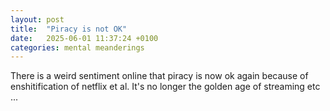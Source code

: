 ```yaml
---
layout: post
title:  "Piracy is not OK"
date:   2025-06-01 11:37:24 +0100
categories: mental meanderings
---
```


There is a weird sentiment online that piracy is now ok again because of enshitification of netflix et al.  It's no longer the golden age of streaming etc ...